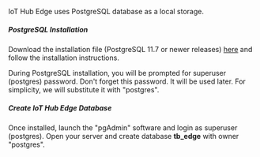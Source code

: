 IoT Hub Edge uses PostgreSQL database as a local storage. 

##### PostgreSQL Installation

Download the installation file (PostgreSQL 11.7 or newer releases) [here](https://www.enterprisedb.com/downloads/postgres-postgresql-downloads#windows) and follow the installation instructions.

During PostgreSQL installation, you will be prompted for superuser (postgres) password.
Don't forget this password. It will be used later. For simplicity, we will substitute it with "postgres".

##### Create IoT Hub Edge Database

Once installed, launch the "pgAdmin" software and login as superuser (postgres). 
Open your server and create database **tb_edge** with owner "postgres".
